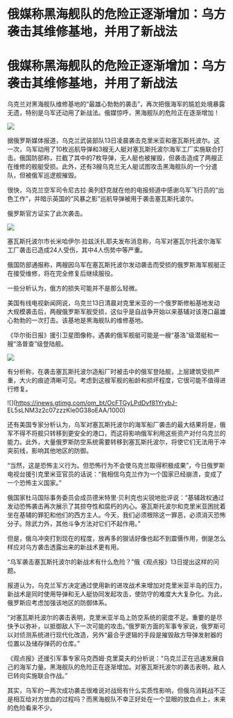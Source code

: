 # 俄媒称黑海舰队的危险正逐渐增加：乌方袭击其维修基地，并用了新战法

# 俄媒称黑海舰队的危险正逐渐增加：乌方袭击其维修基地，并用了新战法

乌克兰对黑海舰队维修基地的“最雄心勃勃的袭击”，再次把俄海军的尴尬处境暴露无遗，特别是乌军还动用了新战法。俄媒惊呼，黑海舰队的危险正在逐渐增加！

![](https://inews.gtimg.com/om_bt/OHKr2Fam6GaQB2Zq5LQD1OtFLlGo7zcb3PoeQUtCO50L0AA/1000)

据俄罗斯媒体报道，乌克兰武装部队13日凌晨袭击克里米亚和塞瓦斯托波尔。这一次，乌军动用了10枚巡航导弹和3艘无人艇对塞瓦斯托波尔海军工厂实施联合打击。俄国防部称，拦截了其中的7枚导弹，无人艇也被摧毁，但袭击造成了两艘正在维修的舰艇受损。此外，还有3艘乌克兰无人艇试图攻击黑海舰队的一个分遣队，但被俄军巡逻舰摧毁。

很快，乌克兰空军司令尼古拉·奥列舒克就在他的电报频道中感谢乌军飞行员的“出色工作”，并暗示英国的“风暴之影”巡航导弹被用于袭击塞瓦斯托波尔。

俄罗斯官方证实了此次袭击。

![](https://inews.gtimg.com/om_bt/OKDCmxjBfm1RqYtKUXQ2f7Tu8p2kIVszKcLQkQ0jJlHdcAA/1000)

塞瓦斯托波尔市长米哈伊尔∙拉兹沃扎耶夫发布消息称，乌军对塞瓦尔托波尔海军工厂袭击已造成24人受伤，其中4人伤势中等严重。

俄国防部通报称，两艘因乌军在塞瓦斯托波尔发动袭击而受损的俄罗斯海军舰艇正在接受维修，将在完全修复后继续服役。

一些分析认为，俄方的损失可能并不是那么轻微。

美国有线电视新闻网说，乌克兰13日清晨对克里米亚的一个俄罗斯修船基地发动大规模袭击后，两艘俄罗斯军舰受损，这似乎是自战争开始以来基辅对该港口最雄心勃勃的一次打击。该基地是黑海舰队的维修基地。

《华尔街日报》援引卫星图像称，遇袭的俄军舰艇可能是一艘“基洛”级潜艇和一艘“洛普查”级登陆舰。

![](https://inews.gtimg.com/om_bt/Ow7UoLlgWV4mWv6kkkMzU6Aa8Yjena712fPsf0roh1EYEAA/1000)

有分析称，在袭击塞瓦斯托波尔造船厂时被击中的俄军登陆舰，上层建筑受损严重，大火的痕迹清晰可见。考虑到这艘军舰的船龄和损坏程度，它很可能不值得进行修复。

![](https://inews.gtimg.com/om_bt/OcFTGyLPdDvf81YrybJ-
EL5sLNM3z2c07zzzKIe0G38oEAA/1000)

还有美国专家分析认为，乌军对塞瓦斯托波尔的海军船厂袭击的最大结果将是，俄军不得不将舰只转移到更安全的港口，而这将影响俄军利用这些资产对付乌克兰的能力。此外，大量俄罗斯防空系统需要转移到塞瓦斯托波尔，将使它们无法用于冲突前线，影响其他地区的防御。

“当然，这是恐怖主义行为。但恐怖行为不会使乌克兰取得积极成果”，今日俄罗斯电视台援引克里米亚官员的话说：“我相信乌克兰作为一个国家已经崩溃，变成了一个恐怖主义国家。”

俄国家杜马国际事务委员会成员德米特里·贝利克也尖锐地批评说：“基辅政权通过发动恐怖袭击再次展示了其掠夺性和腐朽的内心。塞瓦斯托波尔和克里米亚困扰着坐在基辅的罪犯和他们的西方主人。今天，我们必须根除这一罪恶，必须消灭恐怖分子。除武力外，其他斗争方法对它们不起作用。”

但是，俄乌冲突打到现在的程度，放再多的狠话好像也起不到震慑作用，倒是怎么样应对乌方袭击透露出来的新战术更有用。

“乌军袭击塞瓦斯托波尔的新战术有什么危险？”俄《观点报》13日提出这样的问题。

报道认为，乌克兰军方决定通过使用新的进攻战术来增加对克里米亚半岛的压力，新战术是同时使用导弹和无人艇协同发起攻击，使防守的难度大大复杂化。为此，俄罗斯应考虑加强该地区的防御体系。

“对塞瓦斯托波尔的袭击表明，克里米亚半岛上防空系统的密度不足。重要的是尽快予以弥补，以抵御敌人下一次可能的攻击。”俄罗斯方面的军事专家说，俄罗斯可以对侦测系统进行现代化改造，另外“最合乎逻辑的手段是摧毁敌方导弹发射器的位置以及储存弹药的仓库。”

《观点报》还援引军事专家马克西姆·克里莫夫的分析说：“乌克兰正在迅速发展自己的海军力量。黑海舰队的危险正在逐渐增加。对塞瓦斯托波尔的袭击表明，敌人已转向实施联合作战。”

其实，乌军的一两次成功袭击很难说对战局有什么实质性影响，但俄乌消耗战不正是相互给对方放血的过程吗？而黑海舰队不幸正好处在一个显眼的放血点上，未来的危险看来不少。

